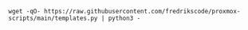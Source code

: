 `wget -qO- https://raw.githubusercontent.com/fredrikscode/proxmox-scripts/main/templates.py | python3 -`
